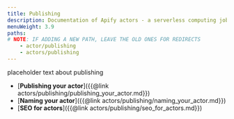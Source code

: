 ```yaml
---
title: Publishing
description: Documentation of Apify actors - a serverless computing jobs that enable execution of long-running web scraping and automation tasks in the cloud.
menuWeight: 3.9
paths:
# NOTE: IF ADDING A NEW PATH, LEAVE THE OLD ONES FOR REDIRECTS
    - actor/publishing
    - actors/publishing
---
```


placeholder text about publishing





*   [**Publishing your actor**]({{@link actors/publishing/publishing_your_actor.md}})
*   [**Naming your actor**]({{@link actors/publishing/naming_your_actor.md}})
*   [**SEO for actors**]({{@link actors/publishing/seo_for_actors.md}})
